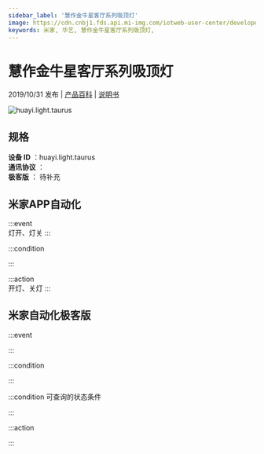 ```yaml
---
sidebar_label: '慧作金牛星客厅系列吸顶灯'
image: https://cdn.cnbj1.fds.api.mi-img.com/iotweb-user-center/developer_1678870891589kVIfoHDP.png?GalaxyAccessKeyId=AKVGLQWBOVIRQ3XLEW&Expires=9223372036854775807&Signature=4tfvF/mw8QiUs4ulWuLGUORO/K4=
keywords: 米家, 华艺, 慧作金牛星客厅系列吸顶灯, 
---
```

# 慧作金牛星客厅系列吸顶灯

2019/10/31 发布 | [产品百科](https://home.mi.com/webapp/content/baike/product/index.html?model=huayi.light.taurus/) | [说明书](https://home.mi.com/views/introduction.html?model=huayi.light.taurus&region=cn)

![huayi.light.taurus](https://cdn.cnbj1.fds.api.mi-img.com/iotweb-user-center/developer_1678870891589kVIfoHDP.png?GalaxyAccessKeyId=AKVGLQWBOVIRQ3XLEW&Expires=9223372036854775807&Signature=4tfvF/mw8QiUs4ulWuLGUORO/K4=)

## 规格  
> 
**设备 ID** ：huayi.light.taurus  
**通讯协议** ：  
**极客版**  ： 待补充 


## 米家APP自动化  

:::event  
灯开、灯关
:::

:::condition  

:::

:::action   
开灯、关灯
:::

## 米家自动化极客版  

:::event  

:::

:::condition  

:::

:::condition 可查询的状态条件  

:::

:::action  

:::

        
